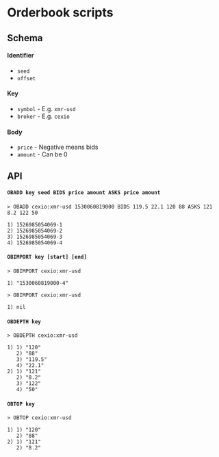 # Orderbook scripts


## Schema

#### Identifier

- `seed`
- `offset`

#### Key

- `symbol` - E.g. `xmr-usd`
- `broker` - E.g. `cexio`

#### Body

- `price` - Negative means bids
- `amount` - Can be 0

## API

#### `OBADD key seed BIDS price amount ASKS price amount`

```
> OBADD cexio:xmr-usd 1530060819000 BIDS 119.5 22.1 120 88 ASKS 121 8.2 122 50

1) 1526985054069-1
2) 1526985054069-2
3) 1526985054069-3
4) 1526985054069-4
```

#### `OBIMPORT key [start] [end]`

```
> OBIMPORT cexio:xmr-usd 

1) "1530060819000-4"

> OBIMPORT cexio:xmr-usd 

1) nil
```

#### `OBDEPTH key`

```
> OBDEPTH cexio:xmr-usd

1) 1) "120"
   2) "88"
   3) "119.5"
   4) "22.1"
2) 1) "121"
   2) "8.2"
   3) "122"
   4) "50"
```

#### `OBTOP key`

```
> OBTOP cexio:xmr-usd

1) 1) "120"
   2) "88"
2) 1) "121"
   2) "8.2"
```
